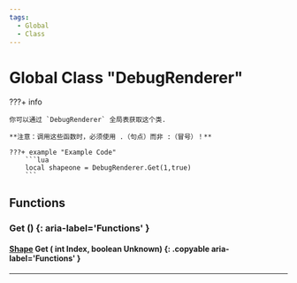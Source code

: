```yaml
---
tags:
  - Global
  - Class
---
```

# Global Class "DebugRenderer"

???+ info

    你可以通过 `DebugRenderer` 全局表获取这个类.

    **注意：调用这些函数时，必须使用 .（句点）而非 :（冒号）！**
    
    ???+ example "Example Code"
        ```lua
        local shapeone = DebugRenderer.Get(1,true)
        ```

        
## Functions

### Get () {: aria-label='Functions' }
#### [Shape](renderer/Shape.md) Get ( int Index, boolean Unknown) {: .copyable aria-label='Functions' }

___